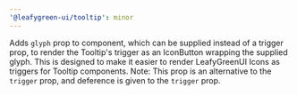 ```yaml
---
'@leafygreen-ui/tooltip': minor
---
```


Adds `glyph` prop to component, which can be supplied instead of a trigger prop, to render the Tooltip's trigger as an IconButton wrapping the supplied glyph. This is designed to make it easier to render LeafyGreenUI Icons as triggers for Tooltip components. Note: This prop is an alternative to the `trigger` prop, and deference is given to the `trigger` prop.
